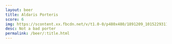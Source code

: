 ```yaml
---
layout: beer
title: Aldaris Porteris
score: 6
img: https://scontent.xx.fbcdn.net/v/t1.0-0/p480x480/1891209_10152293116448745_1394991978_n.jpg?oh=79737cec7faab1c6dab463a08189db70&oe=588B2FFD
desc: Not a bad porter
permalink: /beer/:title.html
---
```

